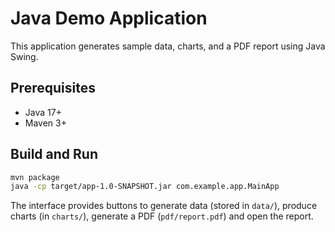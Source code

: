 # Java Demo Application

This application generates sample data, charts, and a PDF report using Java Swing.

## Prerequisites
- Java 17+
- Maven 3+

## Build and Run
```bash
mvn package
java -cp target/app-1.0-SNAPSHOT.jar com.example.app.MainApp
```

The interface provides buttons to generate data (stored in `data/`), produce charts (in `charts/`), generate a PDF (`pdf/report.pdf`) and open the report.
